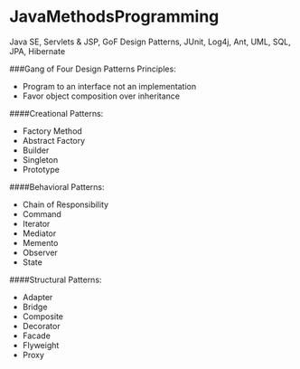 # JavaMethodsProgramming
Java SE, Servlets &amp; JSP, GoF Design Patterns, JUnit, Log4j, Ant, UML, SQL, JPA, Hibernate


###Gang of Four Design Patterns Principles:
  - Program to an interface not an implementation
  - Favor object composition over inheritance

####Creational Patterns:
  - Factory Method
  - Abstract Factory
  - Builder
  - Singleton
  - Prototype

####Behavioral Patterns:
  - Chain of Responsibility
  - Command
  - Iterator
  - Mediator
  - Memento
  - Observer
  - State

####Structural Patterns:
  - Adapter
  - Bridge
  - Composite
  - Decorator
  - Facade
  - Flyweight
  - Proxy


